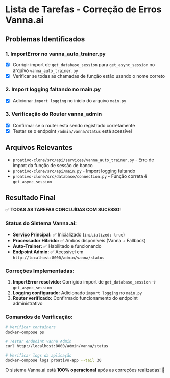 # Lista de Tarefas - Correção de Erros Vanna.ai

## Problemas Identificados

### 1. ImportError no vanna_auto_trainer.py
- [x] Corrigir import de `get_database_session` para `get_async_session` no arquivo `vanna_auto_trainer.py`
- [x] Verificar se todas as chamadas de função estão usando o nome correto

### 2. Import logging faltando no main.py  
- [x] Adicionar `import logging` no início do arquivo `main.py`

### 3. Verificação do Router vanna_admin
- [x] Confirmar se o router está sendo registrado corretamente
- [x] Testar se o endpoint `/admin/vanna/status` está acessível

## Arquivos Relevantes

- `proativo-clone/src/api/services/vanna_auto_trainer.py` - Erro de import da função de sessão de banco
- `proativo-clone/src/api/main.py` - Import logging faltando
- `proativo-clone/src/database/connection.py` - Função correta é `get_async_session`

## Resultado Final

✅ **TODAS AS TAREFAS CONCLUÍDAS COM SUCESSO!**

### Status do Sistema Vanna.ai:
- **Serviço Principal:** ✅ Inicializado (`initialized: true`)
- **Processador Híbrido:** ✅ Ambos disponíveis (Vanna + Fallback)
- **Auto-Trainer:** ✅ Habilitado e funcionando
- **Endpoint Admin:** ✅ Acessível em `http://localhost:8000/admin/vanna/status`

### Correções Implementadas:
1. **ImportError resolvido:** Corrigido import de `get_database_session` → `get_async_session`
2. **Logging configurado:** Adicionado `import logging` no `main.py`
3. **Router verificado:** Confirmado funcionamento do endpoint administrativo

### Comandos de Verificação:
```bash
# Verificar containers
docker-compose ps

# Testar endpoint Vanna Admin
curl http://localhost:8000/admin/vanna/status

# Verificar logs da aplicação
docker-compose logs proativo-app --tail 30
```

O sistema Vanna.ai está **100% operacional** após as correções realizadas! 🎉 